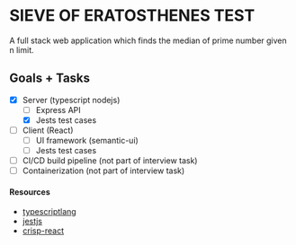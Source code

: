 ﻿# SIEVE OF ERATOSTHENES TEST

A full stack web application which finds the median of prime number given n limit.

## Goals + Tasks

- [x] Server (typescript nodejs)
    - [ ] Express API
    - [x] Jests test cases
- [ ] Client (React)
    - [ ] UI framework (semantic-ui)
    - [ ] Jests test cases
- [ ] CI/CD build pipeline (not part of interview task)
- [ ] Containerization (not part of interview task) 

#### Resources

* [typescriptlang](https://www.typescriptlang.org/)
* [jestjs](https://jestjs.io)
* [crisp-react](https://github.com/winwiz1/crisp-react.git)
